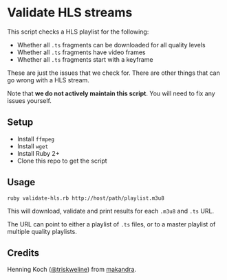 Validate HLS streams
====================

This script checks a HLS playlist for the following:

- Whether all `.ts` fragments can be downloaded for all quality levels
- Whether all `.ts` fragments have video frames
- Whether all `.ts` fragments start with a keyframe

These are just the issues that we check for. There are other things that can go wrong with a HLS stream.

Note that **we do not actively maintain this script**. You will need to fix any issues yourself.


Setup
-----

- Install `ffmpeg`
- Install `wget`
- Install Ruby 2+
- Clone this repo to get the script


Usage
------

```
ruby validate-hls.rb http://host/path/playlist.m3u8
```

This will download, validate and print results for each `.m3u8` and `.ts` URL.

The URL can point to either a playlist of `.ts` files, or to a master playlist of multiple quality playlists.


Credits
-------

Henning Koch ([@triskweline](https://twitter.com/triskweline)) from [makandra](https://makandra.com).
